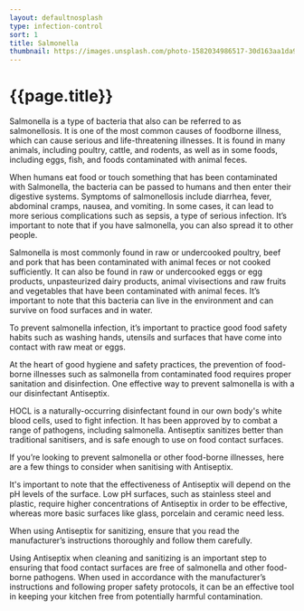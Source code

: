 ```yaml
---
layout: defaultnosplash
type: infection-control
sort: 1
title: Salmonella
thumbnail: https://images.unsplash.com/photo-1582034986517-30d163aa1da9?ixlib=rb-1.2.1&ixid=MnwxMjA3fDB8MHxwaG90by1wYWdlfHx8fGVufDB8fHx8&auto=format&fit=crop&w=1180&q=80
---
```

# {{page.title}}

Salmonella is a type of bacteria that also can be referred to as salmonellosis. It is one of the most common causes of foodborne illness, which can cause serious and life-threatening illnesses. It is found in many animals, including poultry, cattle, and rodents, as well as in some foods, including eggs, fish, and foods contaminated with animal feces.

When humans eat food or touch something that has been contaminated with Salmonella, the bacteria can be passed to humans and then enter their digestive systems. Symptoms of salmonellosis include diarrhea, fever, abdominal cramps, nausea, and vomiting. In some cases, it can lead to more serious complications such as sepsis, a type of serious infection. It’s important to note that if you have salmonella, you can also spread it to other people.

Salmonella is most commonly found in raw or undercooked poultry, beef and pork that has been contaminated with animal feces or not cooked sufficiently. It can also be found in raw or undercooked eggs or egg products, unpasteurized dairy products, animal vivisections and raw fruits and vegetables that have been contaminated with animal feces. It’s important to note that this bacteria can live in the environment and can survive on food surfaces and in water.

To prevent salmonella infection, it’s important to practice good food safety habits such as washing hands, utensils and surfaces that have come into contact with raw meat or eggs. 

At the heart of good hygiene and safety practices, the prevention of food-borne illnesses such as salmonella from contaminated food requires proper sanitation and disinfection. One effective way to prevent salmonella is with a our disinfectant Antiseptix. 

HOCL is a naturally-occurring disinfectant found in our own body's white blood cells, used to fight infection. It has been approved by to combat a range of pathogens, including salmonella. Antiseptix sanitizes better than traditional sanitisers, and is safe enough to use on food contact surfaces.

If you’re looking to prevent salmonella or other food-borne illnesses, here are a few things to consider when sanitising with Antiseptix. 

It's important to note that the effectiveness of Antiseptix will depend on the pH levels of the surface. Low pH surfaces, such as stainless steel and plastic, require higher concentrations of Antiseptix in order to be effective, whereas more basic surfaces like glass, porcelain and ceramic need less.

When using Antiseptix for sanitizing, ensure that you read the manufacturer’s instructions thoroughly and follow them carefully. 

Using Antiseptix when cleaning and sanitizing is an important step to ensuring that food contact surfaces are free of salmonella and other food-borne pathogens. When used in accordance with the manufacturer’s instructions and following proper safety protocols, it can be an effective tool in keeping your kitchen free from potentially harmful contamination.